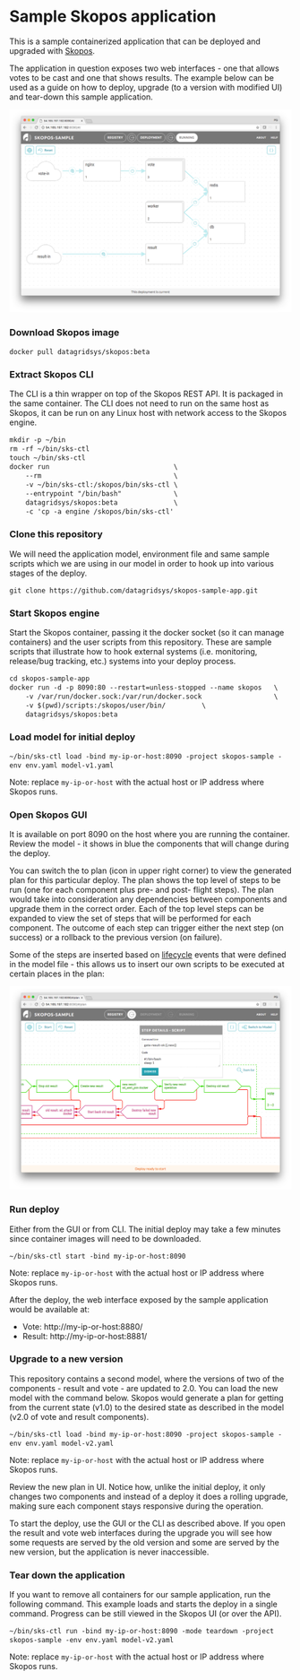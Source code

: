 Sample Skopos application
===========================
This is a sample containerized application that can be deployed and upgraded with [Skopos](http://skopos-beta.datagridsys.com/).

The application in question exposes two web interfaces - one that allows votes to be cast and one that shows results. The example below can be used as a guide on how to deploy, upgrade (to a version with modified UI) and tear-down this sample application.

![skopos sample app](skopos-sample-app.png)

### Download Skopos image

```
docker pull datagridsys/skopos:beta
```

### Extract Skopos CLI
The CLI is a thin wrapper on top of the Skopos REST API. It is packaged in the same container. The CLI does not need to run on the same host as Skopos, it can be run on any Linux host with network access to the Skopos engine.

```
mkdir -p ~/bin
rm -rf ~/bin/sks-ctl
touch ~/bin/sks-ctl
docker run                               \
    --rm                                 \
    -v ~/bin/sks-ctl:/skopos/bin/sks-ctl \
    --entrypoint "/bin/bash"             \
    datagridsys/skopos:beta              \
    -c 'cp -a engine /skopos/bin/sks-ctl'
```

### Clone this repository
We will need the application model, environment file and same sample scripts which we are using in our model in order to hook up into various stages of the deploy.

```
git clone https://github.com/datagridsys/skopos-sample-app.git
```


### Start Skopos engine

Start the Skopos container, passing it the docker socket (so it can manage containers) and the user scripts from this repository. These are sample scripts that illustrate how to hook external systems (i.e. monitoring, release/bug tracking, etc.)  systems into your deploy process.

```
cd skopos-sample-app
docker run -d -p 8090:80 --restart=unless-stopped --name skopos   \
    -v /var/run/docker.sock:/var/run/docker.sock                  \
    -v $(pwd)/scripts:/skopos/user/bin/         \
    datagridsys/skopos:beta
```

### Load model for initial deploy

```
~/bin/sks-ctl load -bind my-ip-or-host:8090 -project skopos-sample -env env.yaml model-v1.yaml
```
Note: replace `my-ip-or-host` with the actual host or IP address where Skopos runs.


### Open Skopos GUI
It is available on port 8090 on the host where you are running the container. Review the model - it shows in blue the components that will change during the deploy.

You can switch the to plan (icon in upper right corner) to view the generated plan for this particular deploy. The plan shows the top level of steps to be run (one for each component plus pre- and post- flight steps). The plan would take into consideration any dependencies between components and upgrade them in the correct order. Each of the top level steps can be expanded to view the set of steps that will be performed for each component. The outcome of each step can trigger either the next step (on success) or a rollback to the previous version (on failure).


Some of the steps are inserted based on [lifecycle](http://skopos-beta.datagridsys.com/LIFECYCLE-REF/#application-lifecycle) events that were defined in the model file - this allows us to insert our own scripts to be executed at certain places in the plan:

![plan](plan.png)


### Run deploy
Either from the GUI or from CLI. The initial deploy may take a few minutes since container images will need to be downloaded.

```
~/bin/sks-ctl start -bind my-ip-or-host:8090
```

Note: replace `my-ip-or-host` with the actual host or IP address where Skopos runs.

After the deploy, the web interface exposed by the sample application would be available at:

* Vote: http://my-ip-or-host:8880/
* Result: http://my-ip-or-host:8881/

### Upgrade to a new version
This repository contains a second model, where the versions of two of the components - result and vote - are updated to 2.0. You can load the new model with the command below. Skopos would generate a plan for getting from the current state (v1.0) to the desired state as described in the model (v2.0 of vote and result components).


```
~/bin/sks-ctl load -bind my-ip-or-host:8090 -project skopos-sample -env env.yaml model-v2.yaml
```

Note: replace `my-ip-or-host` with the actual host or IP address where Skopos runs.

Review the new plan in UI. Notice how, unlike the initial deploy, it only changes two components and instead of a deploy it does a rolling upgrade, making sure each component stays responsive during the operation.

To start the deploy, use the GUI or the CLI as described above. If you open the result and vote web interfaces during the upgrade you will see how some requests are served by the old version and some are served by the new version, but the application is never inaccessible.


### Tear down the application
If you want to remove all containers for our sample application, run the following command. This example loads and starts the deploy in a single command. Progress can be still viewed in the Skopos UI (or over the API).

```
~/bin/sks-ctl run -bind my-ip-or-host:8090 -mode teardown -project skopos-sample -env env.yaml model-v2.yaml
```

Note: replace `my-ip-or-host` with the actual host or IP address where Skopos runs.
